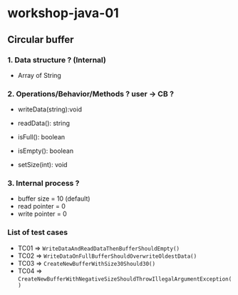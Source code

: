 # workshop-java-01

## Circular buffer

### 1. Data structure ? (Internal)
+ Array of String

### 2. Operations/Behavior/Methods ?  user -> CB ?
+ writeData(string):void
+ readData(): string
+ isFull(): boolean
+ isEmpty(): boolean

+ setSize(int): void

### 3. Internal process ?
+ buffer size = 10 (default)
+ read pointer = 0
+ write pointer = 0

### List of test cases
* TC01 => `WriteDataAndReadDataThenBufferShouldEmpty()`
* TC02 => `WriteDataOnFullBufferShouldOverwriteOldestData()`
* TC03 => `CreateNewBufferWithSize30Should30()`
* TC04 => `CreateNewBufferWithNegativeSizeShouldThrowIllegalArgumentException()`